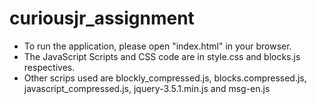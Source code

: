 # curiousjr_assignment

- To run the application, please open "index.html" in your browser. 
- The JavaScript Scripts and CSS code are in style.css and blocks.js respectives. 
- Other scrips used are blockly_compressed.js, blocks.compressed.js, javascript_compressed.js, jquery-3.5.1.min.js and msg-en.js
